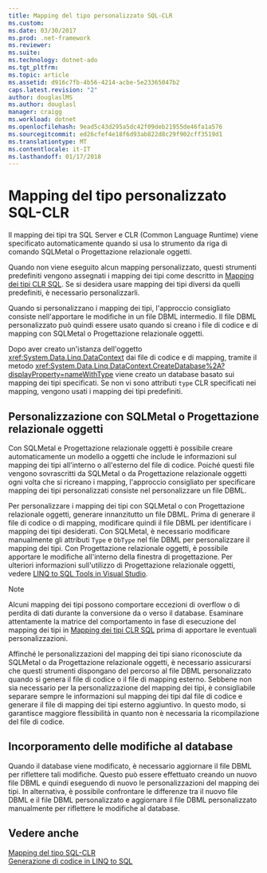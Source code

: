 ```yaml
---
title: Mapping del tipo personalizzato SQL-CLR
ms.custom: 
ms.date: 03/30/2017
ms.prod: .net-framework
ms.reviewer: 
ms.suite: 
ms.technology: dotnet-ado
ms.tgt_pltfrm: 
ms.topic: article
ms.assetid: d916c7fb-4b56-4214-acbe-5e23365047b2
caps.latest.revision: "2"
author: douglaslMS
ms.author: douglasl
manager: craigg
ms.workload: dotnet
ms.openlocfilehash: 9ead5c43d295a5dc42f09deb21955de46fa1a576
ms.sourcegitcommit: ed26cfef4e18f6d93ab822d8c29f902cff3519d1
ms.translationtype: MT
ms.contentlocale: it-IT
ms.lasthandoff: 01/17/2018
---
```

# <a name="sql-clr-custom-type-mappings"></a>Mapping del tipo personalizzato SQL-CLR
Il mapping dei tipi tra SQL Server e CLR (Common Language Runtime) viene specificato automaticamente quando si usa lo strumento da riga di comando SQLMetal o Progettazione relazionale oggetti.  
  
 Quando non viene eseguito alcun mapping personalizzato, questi strumenti predefiniti vengono assegnati i mapping dei tipi come descritto in [Mapping dei tipi CLR SQL](../../../../../../docs/framework/data/adonet/sql/linq/sql-clr-type-mapping.md). Se si desidera usare mapping dei tipi diversi da quelli predefiniti, è necessario personalizzarli.  
  
 Quando si personalizzano i mapping dei tipi, l'approccio consigliato consiste nell'apportare le modifiche in un file DBML intermedio. Il file DBML personalizzato può quindi essere usato quando si creano i file di codice e di mapping con SQLMetal o Progettazione relazionale oggetti.  
  
 Dopo aver creato un'istanza dell'oggetto <xref:System.Data.Linq.DataContext> dai file di codice e di mapping, tramite il metodo <xref:System.Data.Linq.DataContext.CreateDatabase%2A?displayProperty=nameWithType> viene creato un database basato sui mapping dei tipi specificati. Se non vi sono attributi `type` CLR specificati nei mapping, vengono usati i mapping dei tipi predefiniti.  
  
## <a name="customization-with-sqlmetal-or-or-designer"></a>Personalizzazione con SQLMetal o Progettazione relazionale oggetti  
 Con SQLMetal e Progettazione relazionale oggetti è possibile creare automaticamente un modello a oggetti che include le informazioni sul mapping dei tipi all'interno o all'esterno del file di codice. Poiché questi file vengono sovrascritti da SQLMetal o da Progettazione relazionale oggetti ogni volta che si ricreano i mapping, l'approccio consigliato per specificare mapping dei tipi personalizzati consiste nel personalizzare un file DBML.  
  
 Per personalizzare i mapping dei tipi con SQLMetal o con Progettazione relazionale oggetti, generare innanzitutto un file DBML. Prima di generare il file di codice o di mapping, modificare quindi il file DBML per identificare i mapping dei tipi desiderati. Con SQLMetal, è necessario modificare manualmente gli attributi `Type` e `DbType` nel file DBML per personalizzare il mapping dei tipi. Con Progettazione relazionale oggetti, è possibile apportare le modifiche all'interno della finestra di progettazione. Per ulteriori informazioni sull'utilizzo di Progettazione relazionale oggetti, vedere [LINQ to SQL Tools in Visual Studio](/visualstudio/data-tools/linq-to-sql-tools-in-visual-studio2).  
  
> [!NOTE]
>  Alcuni mapping dei tipi possono comportare eccezioni di overflow o di perdita di dati durante la conversione da o verso il database. Esaminare attentamente la matrice del comportamento in fase di esecuzione del mapping dei tipi in [Mapping dei tipi CLR SQL](../../../../../../docs/framework/data/adonet/sql/linq/sql-clr-type-mapping.md) prima di apportare le eventuali personalizzazioni.  
  
 Affinché le personalizzazioni del mapping dei tipi siano riconosciute da SQLMetal o da Progettazione relazionale oggetti, è necessario assicurarsi che questi strumenti dispongano del percorso al file DBML personalizzato quando si genera il file di codice o il file di mapping esterno. Sebbene non sia necessario per la personalizzazione del mapping dei tipi, è consigliabile separare sempre le informazioni sul mapping dei tipi dal file di codice e generare il file di mapping dei tipi esterno aggiuntivo. In questo modo, si garantisce maggiore flessibilità in quanto non è necessaria la ricompilazione del file di codice.  
  
## <a name="incorporating-database-changes"></a>Incorporamento delle modifiche al database  
 Quando il database viene modificato, è necessario aggiornare il file DBML per riflettere tali modifiche. Questo può essere effettuato creando un nuovo file DBML e quindi eseguendo di nuovo le personalizzazioni del mapping dei tipi. In alternativa, è possibile confrontare le differenze tra il nuovo file DBML e il file DBML personalizzato e aggiornare il file DBML personalizzato manualmente per riflettere le modifiche al database.  
  
## <a name="see-also"></a>Vedere anche  
 [Mapping del tipo SQL-CLR](../../../../../../docs/framework/data/adonet/sql/linq/sql-clr-type-mapping.md)  
 [Generazione di codice in LINQ to SQL](../../../../../../docs/framework/data/adonet/sql/linq/code-generation-in-linq-to-sql.md)
